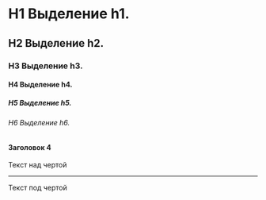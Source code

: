 # H1 Выделение h1.
## H2 Выделение h2.
### H3 Выделение h3.
#### H4 Выделение h4.
##### H5 Выделение h5.
###### H6 Выделение h6.

#### Заголовок 4

Текст над чертой

---

Текст под чертой 